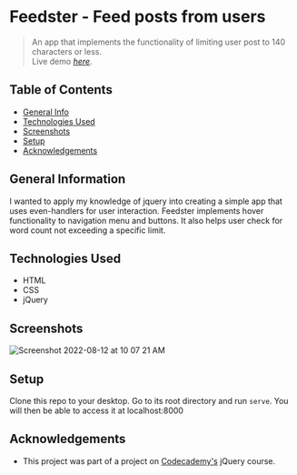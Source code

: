 
# Feedster - Feed posts from users  
> An app that implements the functionality of limiting user post to 140 characters or less.  
> Live demo [_here_](https://impriyashankar.github.io/Feedster/).

## Table of Contents
* [General Info](#general-information)
* [Technologies Used](#technologies-used)
* [Screenshots](#screenshots)
* [Setup](#setup)
* [Acknowledgements](#acknowledgements)


## General Information
I wanted to apply my knowledge of jquery into creating a simple app that uses even-handlers for user interaction.
Feedster implements hover functionality to navigation menu and buttons. It also helps user check for word count not exceeding a specific limit. 


## Technologies Used
- HTML
- CSS
- jQuery


## Screenshots

![Screenshot 2022-08-12 at 10 07 21 AM](https://user-images.githubusercontent.com/20161096/184312356-78b1b965-2c51-433c-99a2-683c85e369a1.png)


## Setup

Clone this repo to your desktop. Go to its root directory and run `serve`. You will then be able to access it at localhost:8000



## Acknowledgements

- This project was part of a project on [Codecademy's](https://www.codecademy.com) jQuery course.
